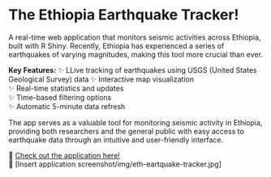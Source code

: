 # The Ethiopia Earthquake Tracker!
A real-time web application that monitors seismic activities across Ethiopia, built with R Shiny. Recently, Ethiopia has experienced a series of earthquakes of varying magnitudes, making this tool more crucial than ever.

**Key Features:**
✨ LLive tracking of earthquakes using USGS (United States Geological Survey) data
✨ Interactive map visualization  
✨ Real-time statistics and updates  
✨ Time-based filtering options  
✨ Automatic 5-minute data refresh  

The app serves as a valuable tool for monitoring seismic activity in Ethiopia, providing both researchers and the general public with easy access to earthquake data through an intuitive and user-friendly interface.

🔗 [Check out the application here!]()  
📸 [Insert application screenshot/img/eth-eartquake-tracker.jpg]

